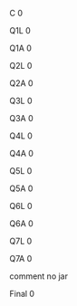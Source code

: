 C 0

Q1L 0

Q1A 0

Q2L 0

Q2A 0

Q3L 0

Q3A 0

Q4L 0

Q4A 0

Q5L 0

Q5A 0

Q6L 0

Q6A 0

Q7L 0

Q7A 0

comment no jar

Final 0
